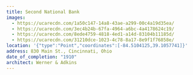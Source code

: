 ```yaml
---
title: Second National Bank
images:
  - https://ucarecdn.com/1a50c147-14a8-43ae-a299-00c4a19d35ea/
  - https://ucarecdn.com/3ec4b24b-67fa-4964-a6bc-4a4178624c19/
  - https://ucarecdn.com/8ede4759-4818-4ed1-a14d-83104b11185d/
  - https://ucarecdn.com/31210dce-1023-4c78-8a17-8e9f1f76858e/
location: '{"type":"Point","coordinates":[-84.5104125,39.1057741]}'
address: 830 Main St., Cincinnati, Ohio
date_of_completion: "1910"
architect: Werner & Adkins
---
```

